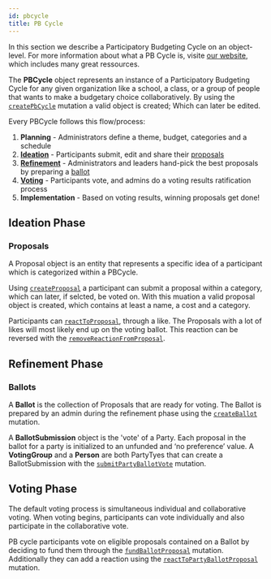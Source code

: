 ```yaml
---
id: pbcycle
title: PB Cycle
---
```


In this section we describe a Participatory Budgeting Cycle on an object-level. For more information about what a PB Cycle is, visite [our website](https://firstroot.co/teacher-resources/), which includes many great ressources.

The **PBCycle** object represents an instance of a Participatory Budgeting Cycle for any given  organization like a school, a class, or a group of people that wants to make a budgetary choice collaboratively. By using the [`createPbCycle`](/docs/api/mutations/create-pb-cycle) mutation a valid object is created; Which can later be edited.

Every PBCycle follows this flow/process:

1. **Planning** - Administrators define a theme, budget, categories and a schedule
2. [**Ideation**](#ideation-phase) - Participants submit, edit and share their [proposals](#proposals)
3. [**Refinement**](#refinment-phase) - Administrators and leaders hand-pick the best proposals by preparing a [ballot](#ballots)
4. [**Voting**](#voting-phase) - Participants vote, and admins do a voting results ratification process
5. **Implementation** - Based on voting results, winning proposals get done!


## Ideation Phase
### Proposals

A Proposal object is an entity that represents a specific idea of a participant which is categorized within a PBCycle.

Using [`createProposal`](docs/api/mutations/create-proposal) a participant can submit a proposal within a category, which can later, if selcted, be voted on.
With this muation a valid proposal object is created, which contains at least a name, a cost and a category.

Participants can [`reactToProposal`](/docs/api/mutations/react-to-proposal), through a like. The Proposals with a lot of likes will most likely end up on the voting ballot. This reaction can be reversed with the [`removeReactionFromProposal`](/docs/api/mutations/remove-reaction-from-proposal).

## Refinement Phase
### Ballots

A **Ballot** is the collection of Proposals that are ready for voting. The Ballot is prepared by an admin during the refinement phase using the [`createBallot`](/docs/api/mutations/create-ballot) mutation.

A **BallotSubmission** object is the 'vote' of a Party. Each proposal in the ballot for a party is initialized to an unfunded and ‘no preference’ value. 
A **VotingGroup** and a **Person** are both PartyTyes that can create a BallotSubmission with the [`submitPartyBallotVote`](/docs/api/mutations/submit-party-ballot-vote) mutation.


## Voting Phase

The default voting process is simultaneous individual and collaborative voting. When voting begins, participants can vote individually and also participate in the collaborative vote.

PB cycle participants vote on eligible proposals contained on a Ballot by deciding to fund them through the [`fundBallotProposal`](/docs/api/mutations/fund-ballot-proposal) mutation. Additionally they can add a reaction using the [`reactToPartyBallotProposal`](/docs/api/mutations/react-to-party-ballot-proposal) mutation.

